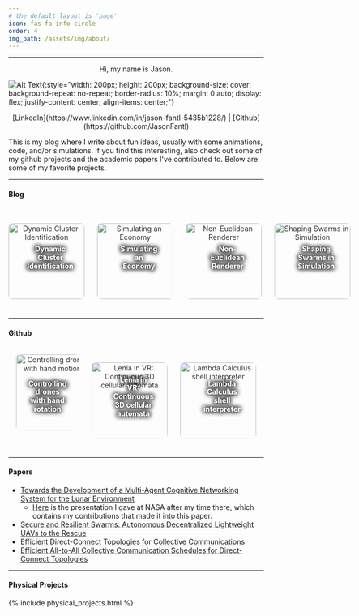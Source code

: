 ```yaml
---
# the default layout is 'page'
icon: fas fa-info-circle
order: 4
img_path: /assets/img/about/
---
```


----------------------

<div align="center">
Hi, my name is Jason. 
</div>

![Alt Text](my_face.jpg){:style="width: 200px; height: 200px; background-size: cover; background-repeat: no-repeat; border-radius: 10%; margin: 0 auto; display: flex; justify-content: center; align-items: center;"}

<div align="center" markdown="1">
[LinkedIn](https://www.linkedin.com/in/jason-fantl-5435b1228/) | [Github](https://github.com/JasonFantl)
</div>

This is my blog where I write about fun ideas, usually with some animations, code, and/or simulations. If you find this interesting, also check out some of my github projects and the academic papers I've contributed to. Below are some of my favorite projects.

<style>
    .linkx-section {
        display: flex;
        justify-content: space-around;
        gap: 10px;
        /* Adjust the gap as needed for spacing */
        margin-bottom: 20px;
        text-decoration: none;
    }

    .imagex-link {
        position: relative;
        text-decoration: none;
        color: #333;
        text-align: center;
        overflow: visible;
        padding: 10px;
        /* Increase padding as needed */
        margin: 5px;
        /* Adjust margin if you want more space outside the links */
        box-sizing: border-box;
        /* Ensures padding is included in width/height */
        text-decoration: none;
    }

    .imagex-link img {
        max-width: 100%;
        height: 150px;
        /* Set a fixed height for all images */
        /* Set a fixed height for all images */
        object-fit: cover;
        /* Ensure images maintain aspect ratio within the fixed height */
        border-radius: 8px;
        transition: transform 0.3s ease-in-out;
        text-decoration: none;
    }

    .imagex-link:hover img {
        transform: scale(1.1);
    }

    .imagex-link {
        position: relative;
        text-decoration: none;
        color: #333;
        text-align: center;
        overflow: hidden;
text-decoration: none;
    }

    .imagex-text {
        display: inline;
        position: absolute;
        z-index: 1;
        top: 50%;
        left: 50%;
        transform: translate(-50%, -50%);
        transition: opacity 0.3s ease-in-out;
        color: #ffffff;
        /* Text color */
        font-size: 14px;
        font-weight: bold;
        pointer-events: none;
        line-height: 1.2;
        text-shadow: 0px 0px 10px rgba(0, 0, 0, 1), 0px 0px 10px rgba(0, 0, 0, 1), 0px 0px 10px rgba(0, 0, 0, 1);

    }

    .overlayx-link {
        color: inherit;
        /* Use the same color as the text */
        text-decoration: none;
    }

    .imagex-link:hover .imagex-text {
        text-shadow: 2px 2px 10px rgba(0, 0, 0, 1);
        /* Adjust shadow size and color on hover */

    }


.hidden-text-node {
    display: none;
}

</style>

----------------------

#### Blog
<div class="linkx-section" class="hidden_text">

<a href="/posts/Decentralized-Dynamic-Cluster-Identification/" class="imagex-link"><span class="imagex-text">Dynamic Cluster Identification</span> <img src="cluster.png" alt="Dynamic Cluster Identification"></a>

<a href="{% post_url 2023-04-07-Simulated-Economy-(1) %}" class="imagex-link"><span class="imagex-text">Simulating an Economy</span> <img src="economy.png" alt="Simulating an Economy"></a>

<a href="{% post_url 2023-04-09-Non-Euclidian-Renderer %}" class="imagex-link"><span class="imagex-text">Non-Euclidean Renderer</span> <img src="blackhole.gif" alt="Non-Euclidean Renderer"></a>

<a href="{% post_url 2023-04-08-Shaping-Swarms %}" class="imagex-link"><span class="imagex-text">Shaping Swarms in Simulation</span> <img src="swarm.gif" alt="Shaping Swarms in Simulation"></a>
</div>

----------------------

#### Github

<div class="linkx-section" class="hidden_text">
<a href="https://github.com/JasonFantl/Drone-hand-controller" class="imagex-link"><span class="imagex-text">Controlling drones with hand rotation</span> <img src="drone.png" alt="Controlling drones with hand motions"></a>

<a href="https://github.com/JasonFantl/VR-Lenia" class="imagex-link"><span class="imagex-text">Lenia in VR: Continuous 3D cellular automata</span> <img src="lenia.png" alt="Lenia in VR: Continuous 3D cellular automata"></a>

<a href="https://github.com/JasonFantl/Lambda-calculus-interpreter" class="imagex-link"><span class="imagex-text">Lambda Calculus shell interpreter</span> <img src="lambda.jpg" alt="Lambda Calculus shell interpreter"></a>
</div>

<script>
  document.querySelectorAll('.hidden_text a').forEach(a => {
    Array.from(a.childNodes).forEach(node => {
        if (node.nodeType === 3) { // Node type 3 is a text node
            const span = document.createElement('span');
            span.className = 'hidden-text-node';
            span.textContent = node.textContent;
            node.parentNode.replaceChild(span, node);
        }
    });
});
</script>
----------------------

#### Papers
* [Towards the Development of a Multi-Agent Cognitive Networking System for the Lunar Environment](https://ieeexplore.ieee.org/document/9613839) 
  * [Here](https://photos.app.goo.gl/zj436VeFZ2GyUC9y5) is the presentation I gave at NASA after my time there, which contains my contributions that made it into this paper.
* [Secure and Resilient Swarms: Autonomous Decentralized Lightweight UAVs to the Rescue](https://ieeexplore.ieee.org/document/9109421)
* [Efficient Direct-Connect Topologies for Collective Communications](https://arxiv.org/abs/2202.03356)
* [Efficient All-to-All Collective Communication Schedules for Direct-Connect Topologies](https://arxiv.org/abs/2309.13541)

----------------------

#### Physical Projects

{% include physical_projects.html %}
